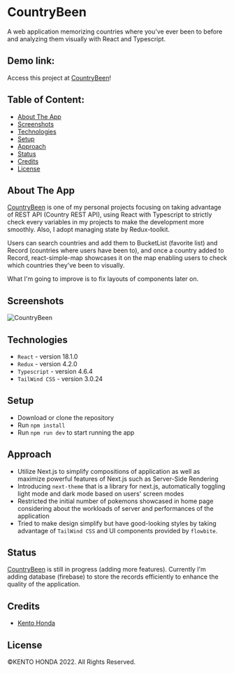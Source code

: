# CountryBeen

A web application memorizing countries where you've ever been to before and analyzing them visually with React and Typescript.

## Demo link:

Access this project at [CountryBeen](https://country-been.vercel.app/)!

## Table of Content:

- [About The App](#about-the-app)
- [Screenshots](#screenshots)
- [Technologies](#technologies)
- [Setup](#setup)
- [Approach](#approach)
- [Status](#status)
- [Credits](#credits)
- [License](#license)

## About The App

[CountryBeen](https://country-been.vercel.app/) is one of my personal projects focusing on taking advantage of REST API (Country REST API), using React with Typescript to strictly check every variables in my projects to make the development more smoothly. Also, I adopt managing state by Redux-toolkit.

Users can search countries and add them to BucketList (favorite list) and Record (countries where users have been to), and once a country added to Record, react-simple-map showcases it on the map enabling users to check which countries they've been to visually.

What I'm going to improve is to fix layouts of components later on.

## Screenshots

![CountryBeen](https://user-images.githubusercontent.com/65790344/181345386-feb6a6d5-04d7-401c-ad3f-d30f44687ad4.png)

## Technologies

- `React` - version 18.1.0
- `Redux` - version 4.2.0
- `Typescript` - version 4.6.4
- `TailWind CSS` - version 3.0.24

## Setup

- Download or clone the repository
- Run `npm install`
- Run `npm run dev` to start running the app

## Approach

- Utilize Next.js to simplify compositions of application as well as maximize powerful features of Next.js such as Server-Side Rendering
- Introducing `next-theme` that is a library for next.js, automatically toggling light mode and dark mode based on users' screen modes
- Restricted the initial number of pokemons showcased in home page considering about the workloads of server and performances of the application
- Tried to make design simplify but have good-looking styles by taking advantage of `TailWind CSS` and UI components provided by `flowbite`.

## Status

[CountryBeen](https://country-been.vercel.app/) is still in progress (adding more features). Currently I'm adding database (firebase) to store the records efficiently to enhance the quality of the application.

## Credits

- [Kento Honda](https://github.com/keento0809)

## License

©︎KENTO HONDA 2022. All Rights Reserved.
